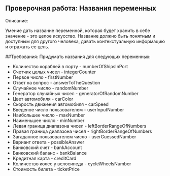 ## Проверочная работа: Названия переменных
Описание:
 
Умение дать название переменной, которая будет хранить в себе значение - это целое искусство. Название должно быть понятным
и доступным для другого человека, давать контекстуальную информацию и отражать ее цель. 
 
##Требования:
Придумать названия для следующих переменных:

- Количество кораблей в порту - numberOfShipsInPort
- Счетчик целых чисел - integerCounter
- Первое число - firstNumber
- Ответ на вопрос - answerToTheQuestion
- Случайное число - randomNumber
- Генератор случайных чисел - generatorOfRandomNumber
- Цвет автомобиля - carColor
- Скорость движения автомобиля - carSpeed
- Введеное число пользователем - userInputNumber
- Наибольшее число - maxNumber
- Наименьшее число - minNumber
- Левая граница диапазона чисел - leftBorderRangeOfNumbers
- Правая граница диапазона чисел - rightBorderRangeOfNumbers
- Загаданное пользователем число - userGuessedNumber
- Вариант ответа - possibleAnswer
- Банковский счет - bankAccount
- Банковский баланс - bankBalance
- Кредитная карта - creditCard
- Количество колес у велосипеда - cycleWheelsNumber
- Стоимость билета - ticketPrice
